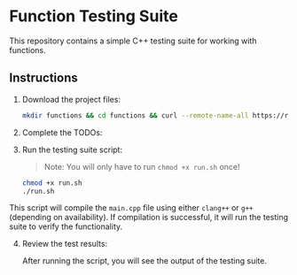 # Function Testing Suite

This repository contains a simple C++ testing suite for working with functions. 
## Instructions

1. Download the project files:

   ```bash
   mkdir functions && cd functions && curl --remote-name-all https://raw.githubusercontent.com/jjoeldaniel/si/main/120/9_16/{main.cpp,run.sh} 
   ```

2. Complete the TODOs:

3. Run the testing suite script:

   > Note: You will only have to run `chmod +x run.sh` once!

   ```bash
   chmod +x run.sh
   ./run.sh
   ```

This script will compile the `main.cpp` file using either `clang++` or `g++` (depending on availability). If compilation is successful, it will run the testing suite to verify the functionality.

4. Review the test results:

   After running the script, you will see the output of the testing suite.

